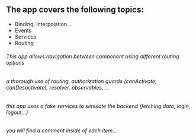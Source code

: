 ## The app covers the following topics:     
  - Binding, interpolation...
  - Events
  - Services
  - Routing

###### This app allows navigation between component using different routing options
###### a thorough use of routing, authorization guards (canActivate, canDesactivate), resolver, observables, ... 
###### this app uses a fake services to simulate the backend (fetching data, login, logout...)
###### you will find a comment inside of each item...
